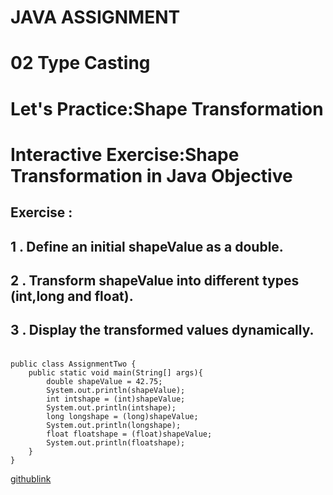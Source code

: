 # **JAVA ASSIGNMENT**
# **02 Type Casting**
# **<P>Let's Practice:Shape Transformation<P>**
# **<P>Interactive Exercise:Shape Transformation in Java Objective<P>**
## **Exercise :**
## <p>1 . Define an initial shapeValue as a double.<P>
## <P>2 . Transform shapeValue into different types (**int,long and float**).<P>
## <p>3 . Display the transformed values dynamically.<P>
```

public class AssignmentTwo {
    public static void main(String[] args){
        double shapeValue = 42.75;
        System.out.println(shapeValue);
        int intshape = (int)shapeValue;
        System.out.println(intshape);
        long longshape = (long)shapeValue;
        System.out.println(longshape);
        float floatshape = (float)shapeValue;
        System.out.println(floatshape);
    }
}
```
[githublink](https://github.com/Aromalpriyan/Assignment-2)

